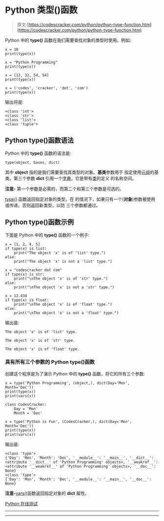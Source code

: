 # Python 类型()函数

> 原文:[https://codescracker.com/python/python-type-function.htm](https://codescracker.com/python/python-type-function.htm)

Python 中的 **type()** 函数在我们需要查找对象的类型时使用。例如:

```
x = 10
print(type(x))

x = "Python Programming"
print(type(x))

x = [12, 32, 54, 54]
print(type(x))

x = ('codes', 'cracker', 'dot', 'com')
print(type(x))
```

输出将是:

```
<class 'int'>
<class 'str'>
<class 'list'>
<class 'tuple'>
```

## Python type()函数语法

Python 中的 **type()** 函数的语法是:

```
type(object, bases, dict)
```

其中 **object** 指的是我们需要查找其类型的对象。**基类**参数用于 指定使用[元组](/python/python-tuples.htm)的基类。第三个参数 **dict** 引用一个[字典](/python/python-dictionary.htm)，它是带有[类](/python/python-classes-objects.htm)的定义 的名称空间。

**注意-** 第一个参数是必需的，而第二个和第三个参数是可选的。

[type()](/python/python-type-function.htm) 函数返回指定对象的类型，在 的情况下，如果只有一个(**对象**)参数被使用或传递。否则返回新类型，以防 三个参数都通过。

## Python type()函数示例

下面是 Python 中的 **type()** 函数的一个例子:

```
x = [1, 2, 4, 5]
if type(x) is list:
    print("The object 'x' is of 'list' type.")
else:
    print("The object 'x' is not a 'list' type.")

x = "codescracker dot com"
if type(x) is str:
    print("\nThe object 'x' is of 'str' type.")
else:
    print("\nThe object 'x' is not a 'str' type.")

x = 12.434
if type(x) is float:
    print("\nThe object 'x' is of 'float' type.")
else:
    print("\nThe object 'x' is not a 'float' type.")
```

输出是:

```
The object 'x' is of 'list' type.

The object 'x' is of 'str' type.

The object 'x' is of 'float' type.
```

### 具有所有三个参数的 Python type()函数

创建这个程序是为了演示 Python 中的 **type()** 函数，将它的所有三个参数:

```
x = type('Python Programming', (object,), dict(Day='Mon', Month='Dec'))
print(type(x))
print(vars(x))

class CodesCracker:
    Day = 'Mon'
    Month = 'Dec'

x = type('Python is Fun', (CodesCracker,), dict(Day='Mon', Month='Dec'))
print(type(x))
print(vars(x))
```

输出是:

```
<class 'type'>
{'Day': 'Mon', 'Month': 'Dec', '__module__': '__main__', '__dict__': <attribute '__dict__' of 'Python Programming' objects>, '__weakref__': <attribute '__weakref__' of 'Python Programming' objects>, '__doc__': None}
<class 'type'>
{'Day': 'Mon', 'Month': 'Dec', '__module__': '__main__', '__doc__': None}
```

**注意-**[vars()](/python/python-vars-function.htm)函数返回指定对象的 **__dict__** 属性。

[Python 在线测试](/exam/showtest.php?subid=10)

* * *

* * *